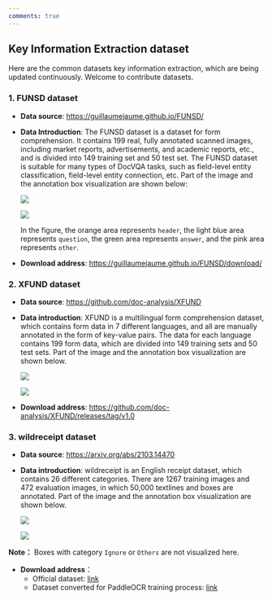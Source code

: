```yaml
---
comments: true
---
```



## Key Information Extraction dataset

Here are the common datasets key information extraction, which are being updated continuously. Welcome to contribute datasets.

### 1. FUNSD dataset

- **Data source**: <https://guillaumejaume.github.io/FUNSD/>
- **Data Introduction**: The FUNSD dataset is a dataset for form comprehension. It contains 199 real, fully annotated scanned images, including market reports, advertisements, and academic reports, etc., and is divided into 149 training set and 50 test set. The FUNSD dataset is suitable for many types of DocVQA tasks, such as field-level entity classification, field-level entity connection, etc. Part of the image and the annotation box visualization are shown below:

    ![](./images/funsd_demo/gt_train_00040534.jpg)

    ![](./images/funsd_demo/gt_train_00070353.jpg)

    In the figure, the orange area represents `header`, the light blue area represents `question`, the green area represents `answer`, and the pink area represents `other`.

- **Download address**: <https://guillaumejaume.github.io/FUNSD/download/>

### 2. XFUND dataset

- **Data source**: <https://github.com/doc-analysis/XFUND>
- **Data introduction**: XFUND is a multilingual form comprehension dataset, which contains form data in 7 different languages, and all are manually annotated in the form of key-value pairs. The data for each language contains 199 form data, which are divided into 149 training sets and 50 test sets. Part of the image and the annotation box visualization are shown below.

    ![](./images/xfund_demo/gt_zh_train_0.jpg)

    ![](./images/xfund_demo/gt_zh_train_1.jpg)

- **Download address**: <https://github.com/doc-analysis/XFUND/releases/tag/v1.0>

### 3. wildreceipt dataset

- **Data source**: <https://arxiv.org/abs/2103.14470>
- **Data introduction**: wildreceipt is an English receipt dataset, which contains 26 different categories. There are 1267 training images and 472 evaluation images, in which 50,000 textlines and boxes are annotated. Part of the image and the annotation box visualization are shown below.

    ![](./images/wildreceipt_demo/2769.jpeg)

    ![](./images/wildreceipt_demo/1bbe854b8817dedb8585e0732089fd1f752d2cec.jpeg)

**Note：** Boxes with category `Ignore` or `Others` are not visualized here.

- **Download address**：
    - Official dataset: [link](https://download.openmmlab.com/mmocr/data/wildreceipt.tar)
    - Dataset converted for PaddleOCR training process: [link](https://paddleocr.bj.bcebos.com/ppstructure/dataset/wildreceipt.tar)

